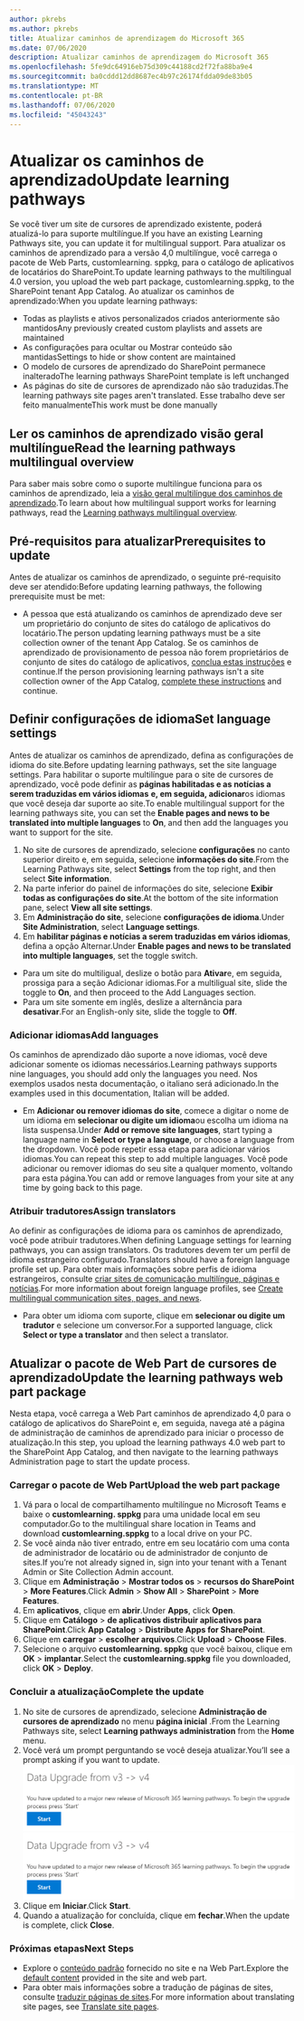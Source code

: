 ```yaml
---
author: pkrebs
ms.author: pkrebs
title: Atualizar caminhos de aprendizagem do Microsoft 365
ms.date: 07/06/2020
description: Atualizar caminhos de aprendizagem do Microsoft 365
ms.openlocfilehash: 5fe9dc64916eb75d309c44188cd2f72fa88ba9e4
ms.sourcegitcommit: ba0cddd12dd8687ec4b97c26174fdda09de83b05
ms.translationtype: MT
ms.contentlocale: pt-BR
ms.lasthandoff: 07/06/2020
ms.locfileid: "45043243"
---
```

# <a name="update-learning-pathways"></a><span data-ttu-id="4e294-103">Atualizar os caminhos de aprendizado</span><span class="sxs-lookup"><span data-stu-id="4e294-103">Update learning pathways</span></span>
<span data-ttu-id="4e294-104">Se você tiver um site de cursores de aprendizado existente, poderá atualizá-lo para suporte multilíngue.</span><span class="sxs-lookup"><span data-stu-id="4e294-104">If you have an existing Learning Pathways site, you can update it for multilingual support.</span></span> <span data-ttu-id="4e294-105">Para atualizar os caminhos de aprendizado para a versão 4,0 multilíngue, você carrega o pacote de Web Parts, customlearning. sppkg, para o catálogo de aplicativos de locatários do SharePoint.</span><span class="sxs-lookup"><span data-stu-id="4e294-105">To update learning pathways to the multilingual 4.0 version, you upload the web part package, customlearning.sppkg, to the SharePoint tenant App Catalog.</span></span> <span data-ttu-id="4e294-106">Ao atualizar os caminhos de aprendizado:</span><span class="sxs-lookup"><span data-stu-id="4e294-106">When you update learning pathways:</span></span>  

- <span data-ttu-id="4e294-107">Todas as playlists e ativos personalizados criados anteriormente são mantidos</span><span class="sxs-lookup"><span data-stu-id="4e294-107">Any previously created custom playlists and assets are maintained</span></span>
- <span data-ttu-id="4e294-108">As configurações para ocultar ou Mostrar conteúdo são mantidas</span><span class="sxs-lookup"><span data-stu-id="4e294-108">Settings to hide or show content are maintained</span></span>
- <span data-ttu-id="4e294-109">O modelo de cursores de aprendizado do SharePoint permanece inalterado</span><span class="sxs-lookup"><span data-stu-id="4e294-109">The learning pathways SharePoint template is left unchanged</span></span>
- <span data-ttu-id="4e294-110">As páginas do site de cursores de aprendizado não são traduzidas.</span><span class="sxs-lookup"><span data-stu-id="4e294-110">The learning pathways site pages aren't translated.</span></span> <span data-ttu-id="4e294-111">Esse trabalho deve ser feito manualmente</span><span class="sxs-lookup"><span data-stu-id="4e294-111">This work must be done manually</span></span>

## <a name="read-the-learning-pathways-multilingual-overview"></a><span data-ttu-id="4e294-112">Ler os caminhos de aprendizado visão geral multilíngue</span><span class="sxs-lookup"><span data-stu-id="4e294-112">Read the learning pathways multilingual overview</span></span>
<span data-ttu-id="4e294-113">Para saber mais sobre como o suporte multilíngue funciona para os caminhos de aprendizado, leia a [visão geral multilíngue dos caminhos de aprendizado](custom_overview.md).</span><span class="sxs-lookup"><span data-stu-id="4e294-113">To learn about how multilingual support works for learning pathways, read the [Learning pathways multilingual overview](custom_overview.md).</span></span> 

## <a name="prerequisites-to-update"></a><span data-ttu-id="4e294-114">Pré-requisitos para atualizar</span><span class="sxs-lookup"><span data-stu-id="4e294-114">Prerequisites to update</span></span>
<span data-ttu-id="4e294-115">Antes de atualizar os caminhos de aprendizado, o seguinte pré-requisito deve ser atendido:</span><span class="sxs-lookup"><span data-stu-id="4e294-115">Before updating learning pathways, the following prerequisite must be met:</span></span>
- <span data-ttu-id="4e294-116">A pessoa que está atualizando os caminhos de aprendizado deve ser um proprietário do conjunto de sites do catálogo de aplicativos do locatário.</span><span class="sxs-lookup"><span data-stu-id="4e294-116">The person updating learning pathways must be a site collection owner of the tenant App Catalog.</span></span> <span data-ttu-id="4e294-117">Se os caminhos de aprendizado de provisionamento de pessoa não forem proprietários de conjunto de sites do catálogo de aplicativos, [conclua estas instruções](addappadmin.md) e continue.</span><span class="sxs-lookup"><span data-stu-id="4e294-117">If the person provisioning learning pathways isn't a site collection owner of the App Catalog, [complete these instructions](addappadmin.md) and continue.</span></span> 

## <a name="set-language-settings"></a><span data-ttu-id="4e294-118">Definir configurações de idioma</span><span class="sxs-lookup"><span data-stu-id="4e294-118">Set language settings</span></span> 
<span data-ttu-id="4e294-119">Antes de atualizar os caminhos de aprendizado, defina as configurações de idioma do site.</span><span class="sxs-lookup"><span data-stu-id="4e294-119">Before updating learning pathways, set the site language settings.</span></span> <span data-ttu-id="4e294-120">Para habilitar o suporte multilíngue para o site de cursores de aprendizado, você pode definir as **páginas habilitadas e as notícias a serem traduzidas em vários idiomas** **e, em seguida, adicionar**os idiomas que você deseja dar suporte ao site.</span><span class="sxs-lookup"><span data-stu-id="4e294-120">To enable multilingual support for the learning pathways site, you can set the **Enable pages and news to be translated into multiple languages** to **On**, and then add the languages you want to support for the site.</span></span>
1.  <span data-ttu-id="4e294-121">No site de cursores de aprendizado, selecione **configurações** no canto superior direito e, em seguida, selecione **informações do site**.</span><span class="sxs-lookup"><span data-stu-id="4e294-121">From the Learning Pathways site, select **Settings** from the top right, and then select **Site information**.</span></span>
2.  <span data-ttu-id="4e294-122">Na parte inferior do painel de informações do site, selecione **Exibir todas as configurações do site**.</span><span class="sxs-lookup"><span data-stu-id="4e294-122">At the bottom of the site information pane, select **View all site settings**.</span></span>
3.  <span data-ttu-id="4e294-123">Em **Administração do site**, selecione **configurações de idioma**.</span><span class="sxs-lookup"><span data-stu-id="4e294-123">Under **Site Administration**, select **Language settings**.</span></span>
4.  <span data-ttu-id="4e294-124">Em **habilitar páginas e notícias a serem traduzidas em vários idiomas**, defina a opção Alternar.</span><span class="sxs-lookup"><span data-stu-id="4e294-124">Under **Enable pages and news to be translated into multiple languages**, set the toggle switch.</span></span> 
- <span data-ttu-id="4e294-125">Para um site do multiligual, deslize o botão para **Ativar**e, em seguida, prossiga para a seção Adicionar idiomas.</span><span class="sxs-lookup"><span data-stu-id="4e294-125">For a multiligual site, slide the toggle to **On**, and then proceed to the Add Languages section.</span></span> 
- <span data-ttu-id="4e294-126">Para um site somente em inglês, deslize a alternância para **desativar**.</span><span class="sxs-lookup"><span data-stu-id="4e294-126">For an English-only site, slide the toggle to **Off**.</span></span>

### <a name="add-languages"></a><span data-ttu-id="4e294-127">Adicionar idiomas</span><span class="sxs-lookup"><span data-stu-id="4e294-127">Add languages</span></span>
<span data-ttu-id="4e294-128">Os caminhos de aprendizado dão suporte a nove idiomas, você deve adicionar somente os idiomas necessários.</span><span class="sxs-lookup"><span data-stu-id="4e294-128">Learning pathways supports nine languages, you should add only the languages you need.</span></span> <span data-ttu-id="4e294-129">Nos exemplos usados nesta documentação, o italiano será adicionado.</span><span class="sxs-lookup"><span data-stu-id="4e294-129">In the examples used in this documentation, Italian will be added.</span></span> 
- <span data-ttu-id="4e294-130">Em **Adicionar ou remover idiomas do site**, comece a digitar o nome de um idioma em **selecionar ou digite um idioma**ou escolha um idioma na lista suspensa.</span><span class="sxs-lookup"><span data-stu-id="4e294-130">Under **Add or remove site languages**, start typing a language name in **Select or type a language**, or choose a language from the dropdown.</span></span> <span data-ttu-id="4e294-131">Você pode repetir essa etapa para adicionar vários idiomas.</span><span class="sxs-lookup"><span data-stu-id="4e294-131">You can repeat this step to add multiple languages.</span></span> <span data-ttu-id="4e294-132">Você pode adicionar ou remover idiomas do seu site a qualquer momento, voltando para esta página.</span><span class="sxs-lookup"><span data-stu-id="4e294-132">You can add or remove languages from your site at any time by going back to this page.</span></span>
 
### <a name="assign-translators"></a><span data-ttu-id="4e294-133">Atribuir tradutores</span><span class="sxs-lookup"><span data-stu-id="4e294-133">Assign translators</span></span>
<span data-ttu-id="4e294-134">Ao definir as configurações de idioma para os caminhos de aprendizado, você pode atribuir tradutores.</span><span class="sxs-lookup"><span data-stu-id="4e294-134">When defining Language settings for learning pathways, you can assign translators.</span></span> <span data-ttu-id="4e294-135">Os tradutores devem ter um perfil de idioma estrangeiro configurado.</span><span class="sxs-lookup"><span data-stu-id="4e294-135">Translators should have a foreign language profile set up.</span></span> <span data-ttu-id="4e294-136">Para obter mais informações sobre perfis de idioma estrangeiros, consulte [criar sites de comunicação multilíngue, páginas e notícias](https://support.office.com/article/2bb7d610-5453-41c6-a0e8-6f40b3ed750c).</span><span class="sxs-lookup"><span data-stu-id="4e294-136">For more information about foreign language profiles, see [Create multilingual communication sites, pages, and news](https://support.office.com/article/2bb7d610-5453-41c6-a0e8-6f40b3ed750c).</span></span>  
- <span data-ttu-id="4e294-137">Para obter um idioma com suporte, clique em **selecionar ou digite um tradutor** e selecione um conversor.</span><span class="sxs-lookup"><span data-stu-id="4e294-137">For a supported language, click **Select or type a translator** and then select a translator.</span></span> 

## <a name="update-the-learning-pathways-web-part-package"></a><span data-ttu-id="4e294-138">Atualizar o pacote de Web Part de cursores de aprendizado</span><span class="sxs-lookup"><span data-stu-id="4e294-138">Update the learning pathways web part package</span></span>
<span data-ttu-id="4e294-139">Nesta etapa, você carrega a Web Part caminhos de aprendizado 4,0 para o catálogo de aplicativos do SharePoint e, em seguida, navega até a página de administração de caminhos de aprendizado para iniciar o processo de atualização.</span><span class="sxs-lookup"><span data-stu-id="4e294-139">In this step, you upload the learning pathways 4.0 web part to the SharePoint App Catalog, and then navigate to the learning pathways Administration page to start the update process.</span></span>

### <a name="upload-the-web-part-package"></a><span data-ttu-id="4e294-140">Carregar o pacote de Web Part</span><span class="sxs-lookup"><span data-stu-id="4e294-140">Upload the web part package</span></span>
1.  <span data-ttu-id="4e294-141">Vá para o local de compartilhamento multilíngue no Microsoft Teams e baixe o **customlearning. sppkg** para uma unidade local em seu computador.</span><span class="sxs-lookup"><span data-stu-id="4e294-141">Go to the multilingual share location in Teams and download **customlearning.sppkg** to a local drive on your PC.</span></span> 
2.  <span data-ttu-id="4e294-142">Se você ainda não tiver entrado, entre em seu locatário com uma conta de administrador de locatário ou de administrador de conjunto de sites.</span><span class="sxs-lookup"><span data-stu-id="4e294-142">If you’re not already signed in, sign into your tenant with a Tenant Admin or Site Collection Admin account.</span></span> 
3.  <span data-ttu-id="4e294-143">Clique em **Administração**  >  **Mostrar todos os**  >  **recursos do SharePoint**  >  **More Features**.</span><span class="sxs-lookup"><span data-stu-id="4e294-143">Click **Admin** > **Show All** > **SharePoint** > **More Features**.</span></span> 
4.  <span data-ttu-id="4e294-144">Em **aplicativos**, clique em **abrir**.</span><span class="sxs-lookup"><span data-stu-id="4e294-144">Under **Apps**, click **Open**.</span></span> 
5.  <span data-ttu-id="4e294-145">Clique em **Catálogo**  >  **de aplicativos distribuir aplicativos para SharePoint**.</span><span class="sxs-lookup"><span data-stu-id="4e294-145">Click **App Catalog** > **Distribute Apps for SharePoint**.</span></span> 
6.  <span data-ttu-id="4e294-146">Clique em **carregar**  >  **escolher arquivos**.</span><span class="sxs-lookup"><span data-stu-id="4e294-146">Click **Upload** > **Choose Files**.</span></span> 
7.  <span data-ttu-id="4e294-147">Selecione o arquivo **customlearning. sppkg** que você baixou, clique em **OK**  >  **implantar**.</span><span class="sxs-lookup"><span data-stu-id="4e294-147">Select the **customlearning.sppkg** file you downloaded, click **OK** > **Deploy**.</span></span> 

### <a name="complete-the-update"></a><span data-ttu-id="4e294-148">Concluir a atualização</span><span class="sxs-lookup"><span data-stu-id="4e294-148">Complete the update</span></span>
1.  <span data-ttu-id="4e294-149">No site de cursores de aprendizado, selecione **Administração de cursores de aprendizado** no menu **página inicial** .</span><span class="sxs-lookup"><span data-stu-id="4e294-149">From the Learning Pathways site, select **Learning pathways administration** from the **Home** menu.</span></span> 
2.  <span data-ttu-id="4e294-150">Você verá um prompt perguntando se você deseja atualizar.</span><span class="sxs-lookup"><span data-stu-id="4e294-150">You’ll see a prompt asking if you want to update.</span></span> 
<span data-ttu-id="4e294-151">![custom_update_adminprompt_ml.png](media/custom_update_adminprompt_ml.png)</span><span class="sxs-lookup"><span data-stu-id="4e294-151">![custom_update_adminprompt_ml.png](media/custom_update_adminprompt_ml.png)</span></span>
3.  <span data-ttu-id="4e294-152">Clique em **Iniciar**.</span><span class="sxs-lookup"><span data-stu-id="4e294-152">Click **Start**.</span></span> 
4. <span data-ttu-id="4e294-153">Quando a atualização for concluída, clique em **fechar**.</span><span class="sxs-lookup"><span data-stu-id="4e294-153">When the update is complete, click **Close**.</span></span> 

### <a name="next-steps"></a><span data-ttu-id="4e294-154">Próximas etapas</span><span class="sxs-lookup"><span data-stu-id="4e294-154">Next Steps</span></span>
- <span data-ttu-id="4e294-155">Explore o [conteúdo padrão](custom_exploresite.md) fornecido no site e na Web Part.</span><span class="sxs-lookup"><span data-stu-id="4e294-155">Explore the [default content](custom_exploresite.md) provided in the site and web part.</span></span>
- <span data-ttu-id="4e294-156">Para obter mais informações sobre a tradução de páginas de sites, consulte [traduzir páginas de sites](custom_translate_page_ml.md).</span><span class="sxs-lookup"><span data-stu-id="4e294-156">For more information about translating site pages, see [Translate site pages](custom_translate_page_ml.md).</span></span> 

